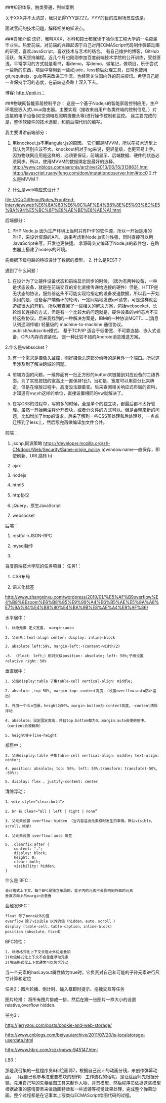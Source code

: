 ###知识体系，触类旁通，列举案例

关于XXX并不太清楚，我只记得YYY是ZZZ。YYY的目的应用场景应该是。

面试官问的技术问题，解释相关的知识点。

###自我介绍
您好，我叫XXX，本科和硕士都就读于哈尔滨工程大学的一名应届毕业生。热爱前端，对前端的兴趣起源于自己对用ECMAScript代码制作弹幕动画的研究，喜欢JavaScript，喜欢技术与艺术的结合。
有自己维护的博客，GitHub活跃，每天坚持编程。近几个月也刚刚参加百度前端技术学院的公开训练，受益匪浅。平常学习的方式就是看书，看demo，写demo，做笔记，做项目，乐于尝试一些新的东西，项目中常用到一些如jade，less预后处理工具，日常也使用git,requirejs，gulp等来改进工作流。也经常关注国内外的前端资讯。希望自己能一直保持学习的态度，在前端这条路上深入下去。


博客: http://ppii.in：

###物联网智能家居控制平台：
这是一个基于Nodejs的智能家居控制应用。生产环境是嵌入式Linux路由器。主要实现（接收来自用户各类终端的控制信息，）对连接的电子设备(如空调电视照明摄像头等)进行操作控制和监控。
我主要完成的是，整体软硬件的技术选型，和前后端代码的编写。

我主要讲讲前端部分：
1. 用knockout.js不用angular.js的原因。
它们都是MVVM，所以在技术选型上我认为区别应该不大。knockout相对于ng来说，更轻量级，也更容易上手。
因为物联网应用是这样的，必须要保证，前端显示、后端数据、硬件的状态必须同步。所以，使用MVVM的数据绑定是最好的选择。
<http://www.cnblogs.com/aaronjs/archive/2013/06/16/3138631.html>
<http://javascript.ruanyifeng.com/dom/mutationobserver.html#toc0>
2.什么是MVVM？

3. 什么是web响应式设计？

<file:///Q:/GitRepo/Notes/FrontEnd-Interview/web%E6%8A%80%E6%9C%AF%E4%B8%8E%E5%93%8D%E5%BA%94%E5%BC%8F%E8%AE%BE%E8%AE%A1.html>

后端部分：
1. PHP Node.js
因为生产环境上当时只有PHP的软件源，所以一开始是用的PHP，来设计资源的API。
后来考虑到Node.js实时性强，同时直接可以用JavaScript来写，开发也更快捷。
拿源码交叉编译了Node.js的软件包，在路由器上搭建了nodejs的环境。

先根据下级电路的特征设计了数据的模型，
2. 什么是REST？

遇到了什么问题：
1. 在设计为了让硬件设备状态和前端显示同步的时候，（因为有两种设备，一种是状态设备，就是在前端交互的变化直接传递给连接的硬件）但是，HTTP是无状态的协议，服务器这头不可能实现给指定的设备发送数据，所以我一开始采用的是，设备客户端循环的轮询，一定间隔地发送get请求，可是这样就会造成很大的开销。
所以我查阅了一些相关的解决方案，包括websocket、长轮询长连接的方式，但是有一个比较大的问题就是，硬件设备的wifi芯片不支持这些协议。后来我找到的一种解决方案是，IBM的一种协议MQTT……(消息队列遥测传输)
    轻量级的 machine-to-machine 通信协议。
    publish/subscribe模式。
    基于TCP/IP
    适合于低带宽、不可靠连接、嵌入式设备、CPU内存资源紧张。
    是一种比较不错的Android消息推送方案。

2.什么是websocket？

3. 有一个需求是摄像头监控，刚好摄像头这部分侦听的是另外一个端口。所以这里涉及到了解决跨域的问题。

4. 前端方面的问题，一级界面有一批正方形的button来链接到对应设备的二级界面。为了实现按钮的宽高比一直保持1比1，当初是，宽度可以用百分比来确定，但是在缩放过程中，高度没法跟着变。后来查阅相关响应式布局的资料，才知道有vw,vh这样的单位，直接设置相同的vw就解决了。

5. 在写CSS的过程中，写的多的时候，全是单个的独立块，都最后都不太好管理。虽然一开始用注释分开模块，或者分文件的方式可以。但是会带来新的问题，比如增加了http的请求。后来了解到一些CSS预处理和后处理器，一点点迁移到了less上，然后写完再做编译加文件合并。

前端：
1. jsonp,同源策略
<https://developer.mozilla.org/zh-CN/docs/Web/Security/Same-origin_policy>
    a)window.name一直保存，即使刷新、URL跳转
    b)

3. ajax

4. nodejs

5. html5

6. http协议

7. jQuery，原生JavaScript

8. websocket



后端：
 1. restful→JSON-RPC

 2. mysql操作

 3. 
百度前端技术学院的任务项目：
任务1：
1. CSS布局 

2. 语义化标签

http://www.zhangxinxu.com/wordpress/2010/01/%E5%AF%B9overflow%E4%B8%8Ezoom%E6%B8%85%E9%99%A4%E6%B5%AE%E5%8A%A8%E7%9A%84%E4%B8%80%E4%BA%9B%E8%AE%A4%E8%AF%86/

水平居中：

    1. 块级元素 定义宽度， margin:auto

    2. 父元素：text-align center; display: inline-block

    3. absolute left:50%, margin-left:-(content-width/2)

    ↓3. （float: left;）相对父级position: absolute; left: 50%;子级设置relative right：50%

垂直居中：

    1. 父级display:table 子集table-cell vertical-align: middle; 

    2. absolute ,top 50%, margin-top:-content高度，(设置overflow:auto防止溢出）

    3. 外加一个div包裹，height为50%，margin-bottom为-content高度，→content清除浮动

    4. absolute。设定固定宽高，并且top,bottom都为0，margin:auto会使他居中。（content会被截断）

    5. height等于line-height

都居中：

    3. 父级display:table 子集table-cell vertical-align: middle; text-align: center;

    4. position: absolute; top: 50%; left: 50%;transform: translate(-50%, -50%);

    5. display: flex , justify-content: center

清除浮动：

    1、<div style=”clear:both”>

    2. br 有 clear=“all | left | right | none” 

    3. 父元素设置 overflow：hidden （当内容溢出元素框时发生的事情。默认visible，scroll，继承）

    4. 父元素设置 overflow：auto 属性

    5. .clearfix:after {
        content: ".";
        display: block;
        height: 0;
        clear: both;
        visibility: hidden;
    }

什么是 BFC：

    会计格式上下文。每个BFC是独立布局的，盒子内的元素不会影响到外面的元素
    垂直方向上的margin会重叠

会触发BFC：

    float 除了none以外的值 
    overflow 除了visible 以外的值（hidden，auto，scroll ） 
    display (table-cell，table-caption，inline-block) 
    position（absolute，fixed）

BFC特性：

    1. 块级格式化上下文会阻止外边距叠加 
    2)块级格式化上下文不会重叠浮动元素
    3)块级格式化上下文通常可以包含浮动

当一个元素的hasLayout属性值为true时，它负责对自己和可能的子孙元素进行尺寸计算和定位

任务2：图片轮播、倒计时、输入框即时提示、拖拽交互等任务

图片轮播：
将所有图片排成一排，然后在跟一张图片一样大小的设置relative,overflow hidden.

任务3：

http://jerryzou.com/posts/cookie-and-web-storage/

http://www.cnblogs.com/beiyuu/archive/2011/07/20/js-localstorage-userdata.html

http://www.hbrc.com/rczx/news-945147.html

LB3：

那是我召集的一批程序员9和绘画师7，根据自己设计的动画分镜，来创作弹幕动画。
（我自己也参与进重要模块的制作）
工作流程的话呢，是让绘画师先根据分镜，先用自己写的矢量绘图工具来制作人物、背景模型，然后程序员依据这些模型根据故事的感情要素来做动画特效和一些滤镜等视觉效果处理，完成整个弹幕动画。整个过程都是在记事本上写类似ECMAScript绘图代码的过程。